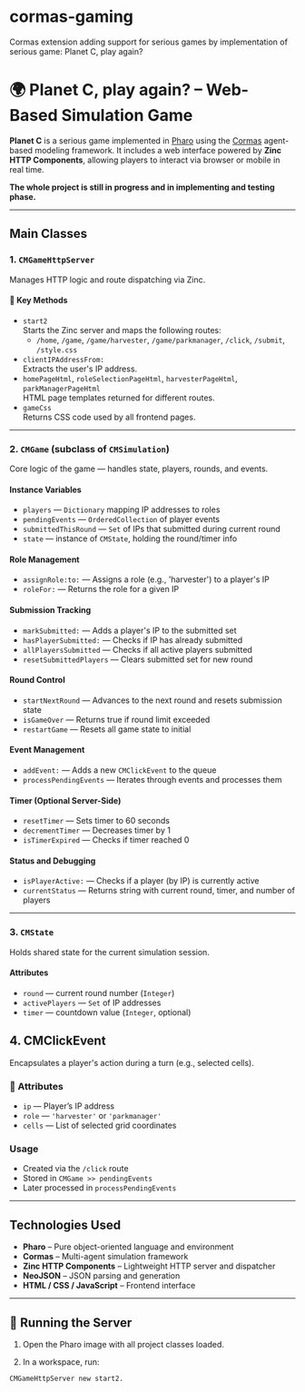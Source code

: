 # cormas-gaming
Cormas extension adding support for serious games by implementation of serious game: Planet C, play again?

# 🌍 Planet C, play again? – Web-Based Simulation Game

**Planet C** is a serious game implemented in [Pharo](https://pharo.org/) using the [Cormas](https://cormas.org/#/) agent-based modeling framework. It includes a web interface powered by **Zinc HTTP Components**, allowing players to interact via browser or mobile in real time.

**The whole project is still in progress and in implementing and testing phase.**

---

## Main Classes

### 1. `CMGameHttpServer`
Manages HTTP logic and route dispatching via Zinc.

#### 🔧 Key Methods
- `start2`  
  Starts the Zinc server and maps the following routes:
  - `/home`, `/game`, `/game/harvester`, `/game/parkmanager`, `/click`, `/submit`, `/style.css`
- `clientIPAddressFrom:`  
  Extracts the user's IP address.
- `homePageHtml`, `roleSelectionPageHtml`, `harvesterPageHtml`, `parkManagerPageHtml`  
  HTML page templates returned for different routes.
- `gameCss`  
  Returns CSS code used by all frontend pages.

---

### 2. `CMGame` (subclass of `CMSimulation`)
Core logic of the game — handles state, players, rounds, and events.

#### Instance Variables
- `players` — `Dictionary` mapping IP addresses to roles
- `pendingEvents` — `OrderedCollection` of player events
- `submittedThisRound` — `Set` of IPs that submitted during current round
- `state` — instance of `CMState`, holding the round/timer info

#### Role Management
- `assignRole:to:` — Assigns a role (e.g., 'harvester') to a player's IP
- `roleFor:` — Returns the role for a given IP

#### Submission Tracking
- `markSubmitted:` — Adds a player's IP to the submitted set
- `hasPlayerSubmitted:` — Checks if IP has already submitted
- `allPlayersSubmitted` — Checks if all active players submitted
- `resetSubmittedPlayers` — Clears submitted set for new round

#### Round Control
- `startNextRound` — Advances to the next round and resets submission state
- `isGameOver` — Returns true if round limit exceeded
- `restartGame` — Resets all game state to initial

#### Event Management
- `addEvent:` — Adds a new `CMClickEvent` to the queue
- `processPendingEvents` — Iterates through events and processes them

#### Timer (Optional Server-Side)
- `resetTimer` — Sets timer to 60 seconds
- `decrementTimer` — Decreases timer by 1
- `isTimerExpired` — Checks if timer reached 0

#### Status and Debugging
- `isPlayerActive:` — Checks if a player (by IP) is currently active
- `currentStatus` — Returns string with current round, timer, and number of players

---

### 3. `CMState`
 Holds shared state for the current simulation session.

#### Attributes
- `round` — current round number (`Integer`)
- `activePlayers` — `Set` of IP addresses
- `timer` — countdown value (`Integer`, optional)


## 4. CMClickEvent

Encapsulates a player's action during a turn (e.g., selected cells).

### 🧾 Attributes
- `ip` — Player’s IP address  
- `role` — `'harvester'` or `'parkmanager'`  
- `cells` — List of selected grid coordinates  

### Usage
- Created via the `/click` route  
- Stored in `CMGame >> pendingEvents`  
- Later processed in `processPendingEvents`  

---

## Technologies Used

- **Pharo** – Pure object-oriented language and environment  
- **Cormas** – Multi-agent simulation framework  
- **Zinc HTTP Components** – Lightweight HTTP server and dispatcher  
- **NeoJSON** – JSON parsing and generation  
- **HTML / CSS / JavaScript** – Frontend interface  

---

## 🚀 Running the Server

1. Open the Pharo image with all project classes loaded.

2. In a workspace, run:

```smalltalk
CMGameHttpServer new start2.
